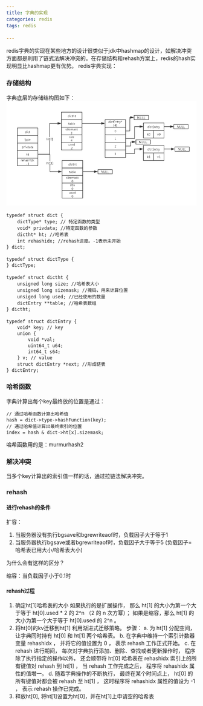 ```yaml
---
title: 字典的实现
categories: redis
tags: redis

---
```

redis字典的实现在某些地方的设计很类似于jdk中hashmap的设计，如解决冲突方面都是利用了链式法解决冲突的。在存储结构和rehash方案上，redis的hash实现明显比hashmap更有优势。
redis字典实现：
<!--more-->

### 存储结构

字典底层的存储结构图如下：
![hash存储结构图](https://raw.githubusercontent.com/buptlsy/images/master/redis-hash.png)

    typedef struct dict {
        dictType* type; // 特定函数的类型
        void* privdata; //特定函数的参数
        dictht* ht; //哈希表
        int rehashidx; //rehash进度。-1表示未开始
    } dict;

    typedef struct dictType {
    } dictType;

    typedef struct dictht {
        unsigned long size; //哈希表大小
        unsigned long sizemask; //掩码，用来计算位置
        unsiged long used; //已经使用的数量
        dictEntry **table; //哈希表数组
    } dictht;

    typedef struct dictEntry {
        void* key; // key
        union {
            void *val;
            uint64_t u64;
            int64_t s64;
        } v; // value
        struct dictEntry *next; //形成链表
    } dictEntry;

### 哈希函数

字典计算出每个key最终放的位置是通过：
    
    // 通过哈希函数计算出哈希值
    hash = dict->type->hashFunction(key);
    // 通过哈希值计算出最终索引的位置
    index = hash & dict->ht[x].sizemask;

哈希函数用的是：murmurhash2

### 解决冲突

当多个key计算出的索引值一样的话，通过拉链法解决冲突。

### rehash

#### 进行rehash的条件

扩容：
1. 当服务器没有执行bgsave和bgrewriteaof时，负载因子大于等于1
2. 当服务器执行bgsave或者bgrewriteaof时，负载因子大于等于5
(负载因子=哈希表已用大小/哈希表大小)

为什么会有这样的区分？


缩容：当负载因子小于0.1时

#### rehash过程

1. 确定ht[1]哈希表的大小
如果执行的是扩展操作， 那么 ht[1] 的大小为第一个大于等于 ht[0].used * 2 的 2^n （2 的 n 次方幂）；
如果是缩容，那么 ht[1] 的大小为第一个大于等于 ht[0].used 的 2^n 。
2. 将ht[0]的kv迁移到ht[1]
利用渐进式迁移策略。
步骤：
a. 为 ht[1] 分配空间， 让字典同时持有 ht[0] 和 ht[1] 两个哈希表。
b. 在字典中维持一个索引计数器变量 rehashidx ， 并将它的值设置为 0 ， 表示 rehash 工作正式开始。
c. 在 rehash 进行期间， 每次对字典执行添加、删除、查找或者更新操作时， 程序除了执行指定的操作以外， 还会顺带将 ht[0] 哈希表在 rehashidx 索引上的所有键值对 rehash 到 ht[1] ， 当 rehash 工作完成之后， 程序将 rehashidx 属性的值增一。
d. 随着字典操作的不断执行， 最终在某个时间点上， ht[0] 的所有键值对都会被 rehash 至 ht[1] ， 这时程序将 rehashidx 属性的值设为 -1 ， 表示 rehash 操作已完成。
3. 释放ht[0], 将ht[1]设置为ht[0]，并在ht[1]上申请空的哈希表

